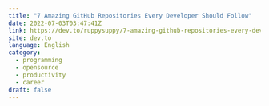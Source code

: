 ```yaml
---
title: "7 Amazing GitHub Repositories Every Developer Should Follow"
date: 2022-07-03T03:47:41Z
link: https://dev.to/ruppysuppy/7-amazing-github-repositories-every-developer-should-follow-4bkk?utm_medium=RSS&utm_source=news.12bit.vn
site: dev.to
language: English
category:
  - programming
  - opensource
  - productivity
  - career
draft: false
---
```

